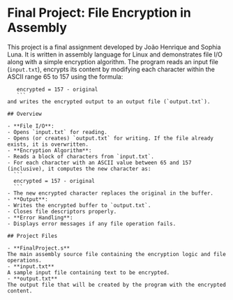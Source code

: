 # Final Project: File Encryption in Assembly

This project is a final assignment developed by João Henrique and Sophia Luna. It is written in assembly language for Linux and demonstrates file I/O along with a simple encryption algorithm. The program reads an input file (`input.txt`), encrypts its content by modifying each character within the ASCII range 65 to 157 using the formula:
  ```
     encrypted = 157 - original
     ```
and writes the encrypted output to an output file (`output.txt`).

## Overview

- **File I/O**:
  - Opens `input.txt` for reading.
  - Opens (or creates) `output.txt` for writing. If the file already exists, it is overwritten.
- **Encryption Algorithm**:
  - Reads a block of characters from `input.txt`.
  - For each character with an ASCII value between 65 and 157 (inclusive), it computes the new character as:
    ```
    encrypted = 157 - original
    ```
  - The new encrypted character replaces the original in the buffer.
- **Output**:
  - Writes the encrypted buffer to `output.txt`.
  - Closes file descriptors properly.
- **Error Handling**:
  - Displays error messages if any file operation fails.

## Project Files

- **FinalProject.s**  
  The main assembly source file containing the encryption logic and file operations.
- **input.txt**  
  A sample input file containing text to be encrypted.
- **output.txt**  
  The output file that will be created by the program with the encrypted content.
